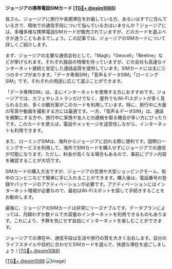 **ジョージアの携帯電話SIMカード [[TG💪+ @esim1088](https://t.me/s/esim1088)]**

皆さん、ジョージアに旅行や長期滞在を計画している方、あるいはすでに住んでいる方で、現地での通信手段について悩んでいる方はいませんか？ジョージアには、多種多様な携帯電話SIMカードが販売されていますが、どのカードを選ぶべきか迷うこともあるでしょう。この記事では、ジョージアのSIMカードについて詳しくご紹介します。

まず、ジョージアの主要な通信会社として、「Magti」「Geocell」「Beeline」などが挙げられます。それぞれ独自の特徴を持っていますが、どの会社も高速なインターネット接続と安定した通話品質を提供しています。SIMカードには主に三つのタイプがあります。「データ専用SIM」「音声＆データSIM」「ローミングSIM」です。それぞれの用途に応じて選ぶことができます。

「データ専用SIM」は、主にインターネットを使用する方におすすめです。ジョージアでは、カフェやレストランだけでなく、屋外でもWi-Fiスポットが多く見られるため、多くの観光客がこのカードを利用しています。特に、旅行中に大量の写真や動画を撮影する方には最適です。一方、「音声＆データSIM」は、通話を頻繁にする方や、旅行中に家族や友人との連絡を取る機会が多い方にぴったりです。このカードを使えば、電話やメッセージを送受信しながら、インターネットも利用できます。

また、ローミングSIMは、海外からジョージアに訪れる際に便利です。国際ローミングサービスを利用して、海外でSIMカードを購入せずにジョージアでの通信が可能になります。ただし、料金が高くなる場合もあるので、事前にプラン内容を確認することが大切です。

SIMカードの購入方法ですが、ジョージアの空港や大型ショッピングモール、街中のコンビニなどで簡単に手に入れることができます。購入後は、電話番号の登録やパッケージのアクティベーションが必要です。アクティベーションにはインターネット環境が必要なので、最初はWi-Fiスポットを探して手続きすることをお勧めします。

最後に、ジョージアのSIMカードは非常にリーズナブルです。データプランによっては、月額わずか数ドルで大容量のインターネットを利用できるものもあります。これにより、予算を気にせず自由にインターネットを楽しむことができます。

ジョージアでの滞在中、通信手段は生活や旅行の質を大きく左右します。自分のライフスタイルや目的に合わせたSIMカードを選んで、快適な滞在を過ごしましょう！[[TG💪+ @esim1088](https://t.me/s/esim1088)]

[[TG💪+ @esim1088](https://t.me/s/esim1088) ![Image](https://i.postimg.cc/Y0z9fWf4/image.png)]